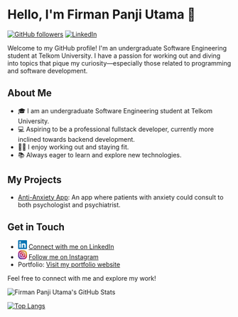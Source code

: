 # Hello, I'm Firman Panji Utama 👋

[![GitHub followers](https://img.shields.io/github/followers/Panji-Utama?label=Follow&style=social)](https://github.com/Panji-Utama)
[![LinkedIn](https://img.shields.io/badge/LinkedIn-Connect-blue)](https://www.linkedin.com/in/firman-panji-utama/)

Welcome to my GitHub profile! I'm an undergraduate Software Engineering student at Telkom University. I have a passion for working out and diving into topics that pique my curiosity—especially those related to programming and software development.

## About Me

- 🎓 I am an undergraduate Software Engineering student at Telkom University.
- 💻 Aspiring to be a professional fullstack developer, currently more inclined towards backend development.
- 🏋️‍♂️ I enjoy working out and staying fit.
- 📚 Always eager to learn and explore new technologies.

## My Projects

- [Anti-Anxiety App](https://github.com/Panji-Utama/Anti-Anxiety_Mobile.ver): An app where patients with anxiety could consult to both psychologist and psychiatrist.

## Get in Touch

- <img src="/icons/linkedin-icon.png" width="20" height="20"> [Connect with me on LinkedIn](https://www.linkedin.com/in/firmanpanjiutama/)
- <img src="/icons/instagram-icon.png" width="20" height="20"> [Follow me on Instagram](https://www.instagram.com/_.panji24/)
- Portfolio: [Visit my portfolio website](https://panji-utama.github.io/)

Feel free to connect with me and explore my work!

![Firman Panji Utama's GitHub Stats](https://github-readme-stats.vercel.app/api?username=Panji-Utama&show_icons=true&theme=dracula)

[![Top Langs](https://github-readme-stats.vercel.app/api/top-langs/?username=Panji-Utama&layout=compact&theme=dracula)](https://github.com/Panji-Utama)
